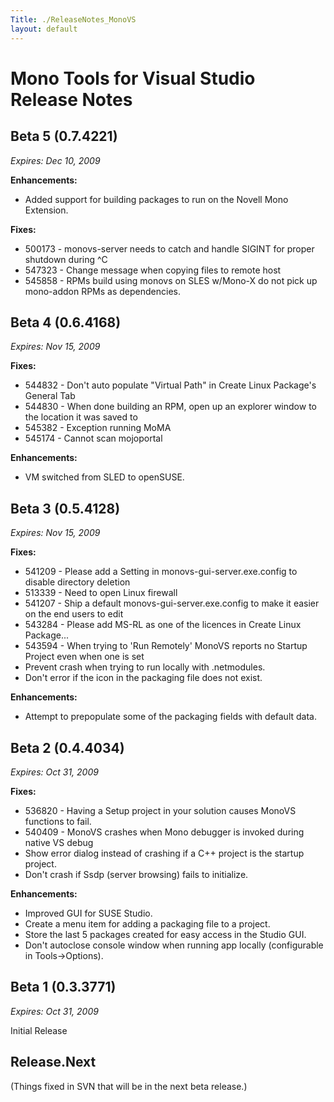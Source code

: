 ```yaml
---
Title: ./ReleaseNotes_MonoVS
layout: default
---
```


Mono Tools for Visual Studio Release Notes
==========================================

Beta 5 (0.7.4221)
-----------------

*Expires: Dec 10, 2009*

**Enhancements:**

-   Added support for building packages to run on the Novell Mono
    Extension.

**Fixes:**

-   500173 - monovs-server needs to catch and handle SIGINT for proper
    shutdown during \^C
-   547323 - Change message when copying files to remote host
-   545858 - RPMs build using monovs on SLES w/Mono-X do not pick up
    mono-addon RPMs as dependencies.

Beta 4 (0.6.4168)
-----------------

*Expires: Nov 15, 2009*

**Fixes:**

-   544832 - Don't auto populate "Virtual Path" in Create Linux
    Package's General Tab
-   544830 - When done building an RPM, open up an explorer window to
    the location it was saved to
-   545382 - Exception running MoMA
-   545174 - Cannot scan mojoportal

**Enhancements:**

-   VM switched from SLED to openSUSE.

Beta 3 (0.5.4128)
-----------------

*Expires: Nov 15, 2009*

**Fixes:**

-   541209 - Please add a Setting in monovs-gui-server.exe.config to
    disable directory deletion
-   513339 - Need to open Linux firewall
-   541207 - Ship a default monovs-gui-server.exe.config to make it
    easier on the end users to edit
-   543284 - Please add MS-RL as one of the licences in Create Linux
    Package...
-   543594 - When trying to 'Run Remotely' MonoVS reports no Startup
    Project even when one is set
-   Prevent crash when trying to run locally with .netmodules.
-   Don't error if the icon in the packaging file does not exist.

**Enhancements:**

-   Attempt to prepopulate some of the packaging fields with default
    data.

Beta 2 (0.4.4034)
-----------------

*Expires: Oct 31, 2009*

**Fixes:**

-   536820 - Having a Setup project in your solution causes MonoVS
    functions to fail.
-   540409 - MonoVS crashes when Mono debugger is invoked during native
    VS debug
-   Show error dialog instead of crashing if a C++ project is the
    startup project.
-   Don't crash if Ssdp (server browsing) fails to initialize.

**Enhancements:**

-   Improved GUI for SUSE Studio.
-   Create a menu item for adding a packaging file to a project.
-   Store the last 5 packages created for easy access in the Studio GUI.
-   Don't autoclose console window when running app locally
    (configurable in Tools-\>Options).

Beta 1 (0.3.3771)
-----------------

*Expires: Oct 31, 2009*

Initial Release

Release.Next
------------

(Things fixed in SVN that will be in the next beta release.)
